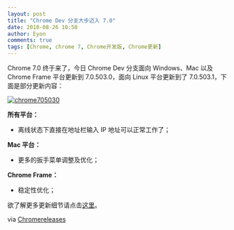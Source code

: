 ```yaml
---
layout: post
title: "Chrome Dev 分支大步迈入 7.0"
date: 2010-08-26 10:50
author: Eyon
comments: true
tags: [Chrome, chrome 7, Chrome开发版, Chrome更新]
---
```

Chrome 7.0 终于来了，今日 Chrome Dev 分支面向 Windows、Mac 以及 Chrome Frame 平台更新到 7.0.503.0，面向 Linux 平台更新到了 7.0.503.1，下面是部分更新内容：

<a href="http://img.chromi.org/2010/08/chrome705030.png">![](http://img.chromi.org/2010/08/chrome705030.png "chrome705030")</a>

**所有平台：**

	

*   离线状态下直接在地址栏输入 IP 地址可以正常工作了；

**Mac 平台：**

	

*   更多的扳手菜单调整及优化；



**Chrome Frame：**

	

*   稳定性优化；

欲了解更多更新细节请点击[这里](http://build.chromium.org/buildbot/perf/dashboard/ui/changelog.html?url=/trunk/src&range=57033:56152&mode=html)。

via [Chromereleases](http://googlechromereleases.blogspot.com/2010/08/dev-channel-update_25.html)
